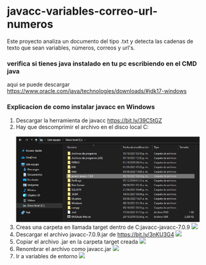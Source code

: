 # javacc-variables-correo-url-numeros
Este proyecto analiza un documento del tipo .txt y detecta las cadenas de texto que sean variables, números, correos y url's.

### verifica si tienes java instalado en tu pc escribiendo en el CMD java
aqui se puede descargar https://www.oracle.com/java/technologies/downloads/#jdk17-windows

### Explicacion de como instalar javacc en Windows

1. Descargar la herramienta de javacc  https://bit.ly/39C5tGZ
2. Hay que descomprimir el archivo en el disco local C:
<br/><br/>
![](https://github.com/omar49511/javacc-variables-correo-url-numeros/blob/main/javacc%20programas/imagenes/Captura%20de%20pantalla%202021-10-12%20153039.png?raw=true)
3. Creas una carpeta en llamada target dentro de C:javacc-javacc-7.0.9
![](https://static.javatpoint.com/core/images/javacc6.png)
4. Descargar el archivo javacc-7.0.9.jar de https://bit.ly/3nKU3G4
![](https://github.githubassets.com/images/modules/logos_page/GitHub-Mark.png)
6. Copiar el archivo .jar en la carpeta target creada
![](https://github.githubassets.com/images/modules/logos_page/GitHub-Mark.png)
8. Renombrar el archivo como javacc.jar
![](https://github.githubassets.com/images/modules/logos_page/GitHub-Mark.png)
10. Ir a variables de entorno
![](https://github.githubassets.com/images/modules/logos_page/GitHub-Mark.png)
